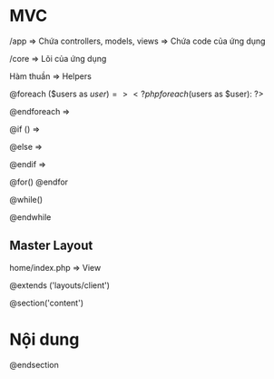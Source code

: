 # MVC

/app => Chứa controllers, models, views => Chứa code của ứng dụng

/core => Lõi của ứng dụng

Hàm thuần => Helpers

@foreach ($users as $user) => <?php foreach ($users as $user): ?>

@endforeach => <?php endforeach; ?>

@if () => <?php if (): ?>

@else => <?php else: ?>

@endif => <?php endif; ?>

@for()
@endfor

@while()

@endwhile

## Master Layout

home/index.php => View

@extends ('layouts/client')

@section('content')

<h1>Nội dung </h1>

@endsection
